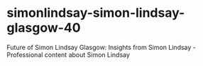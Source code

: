 # simonlindsay-simon-lindsay-glasgow-40
Future of Simon Lindsay Glasgow: Insights from Simon Lindsay - Professional content about Simon Lindsay
